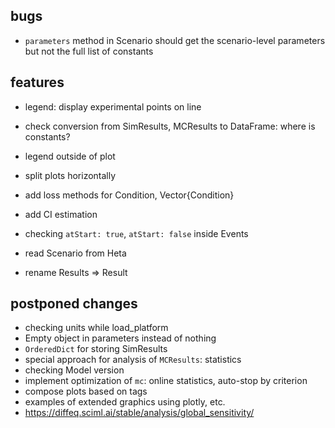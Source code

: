 ## bugs

- `parameters` method in Scenario should get the scenario-level parameters but not the full list of constants

## features

- legend: display experimental points on line
- check conversion from SimResults, MCResults to DataFrame: where is constants?

- legend outside of plot
- split plots horizontally
- add loss methods for Condition, Vector{Condition}
- add CI estimation
- checking `atStart: true`, `atStart: false` inside Events
- read Scenario from Heta
- rename Results => Result

## postponed changes

- checking units while load_platform
- Empty object in parameters instead of nothing
- `OrderedDict` for storing SimResults
- special approach for analysis of `MCResults`: statistics
- checking Model version
- implement optimization of `mc`: online statistics, auto-stop by criterion
- compose plots based on tags
- examples of extended graphics using plotly, etc.
- https://diffeq.sciml.ai/stable/analysis/global_sensitivity/
